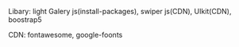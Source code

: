 Libary: light Galery js(install-packages), swiper js(CDN), UIkit(CDN), boostrap5

CDN: fontawesome, google-foonts
